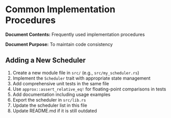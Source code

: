 # Common Implementation Procedures

**Document Contents:** Frequently used implementation procedures

**Document Purpose:** To maintain code consistency

## Adding a New Scheduler

1. Create a new module file in `src/` (e.g., `src/my_scheduler.rs`)
2. Implement the `Scheduler` trait with appropriate state management
3. Add comprehensive unit tests in the same file
4. Use `approx::assert_relative_eq!` for floating-point comparisons in tests
5. Add documentation including usage examples
6. Export the scheduler in `src/lib.rs`
7. Update the scheduler list in this file
8. Update README.md if it is still outdated
